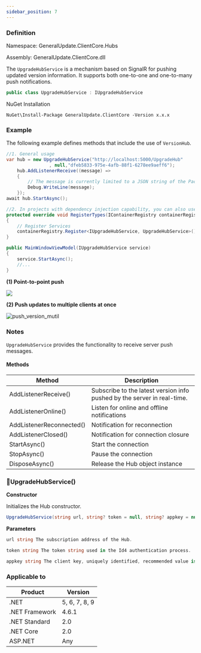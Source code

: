 ```yaml
---
sidebar_position: 7
---
```


### Definition

Namespace: GeneralUpdate.ClientCore.Hubs

Assembly: GeneralUpdate.ClientCore.dll



The `UpgradeHubService` is a mechanism based on SignalR for pushing updated version information. It supports both one-to-one and one-to-many push notifications.

```c#
public class UpgradeHubService : IUpgradeHubService
```

NuGet Installation

```shell
NuGet\Install-Package GeneralUpdate.ClientCore -Version x.x.x
```

### Example

The following example defines methods that include the use of `VersionHub`.

```c#
//1. General usage
var hub = new UpgradeHubService("http://localhost:5000/UpgradeHub"
                , null,"dfeb5833-975e-4afb-88f1-6278ee9aeff6");
    hub.AddListenerReceive((message) =>
    {
        // The message is currently limited to a JSON string of the Packet object
        Debug.WriteLine(message);
    });
await hub.StartAsync();

//2. In projects with dependency injection capability, you can also use dependency injection, for example: Prism
protected override void RegisterTypes(IContainerRegistry containerRegistry)
{
    // Register Services
    containerRegistry.Register<IUpgradeHubService, UpgradeHubService>();
}

public MainWindowViewModel(IUpgradeHubService service) 
{
    service.StartAsync();
    //...
}
```

**(1) Point-to-point push**

![](imgs/maui_windows_push_version.png)

**(2) Push updates to multiple clients at once**

![push_version_mutil](imgs/push_version_mutil.png)

### Notes

`UpgradeHubService` provides the functionality to receive server push messages.

#### Methods

| Method                   | Description                                                  |
| ------------------------ | ------------------------------------------------------------ |
| AddListenerReceive()     | Subscribe to the latest version info pushed by the server in real-time. |
| AddListenerOnline()      | Listen for online and offline notifications                  |
| AddListenerReconnected() | Notification for reconnection                                |
| AddListenerClosed()      | Notification for connection closure                          |
| StartAsync()             | Start the connection                                         |
| StopAsync()              | Pause the connection                                         |
| DisposeAsync()           | Release the Hub object instance                              |

### 🌼UpgradeHubService()

**Constructor**

Initializes the Hub constructor.

```c#
UpgradeHubService(string url, string? token = null, string? appkey = null)
```

**Parameters**

```c#
url string The subscription address of the Hub.

token string The token string used in the Id4 authentication process.

appkey string The client key, uniquely identified, recommended value is a Guid, which can be randomly generated.
```

### Applicable to

| Product        | Version       |
| -------------- | ------------- |
| .NET           | 5, 6, 7, 8, 9 |
| .NET Framework | 4.6.1         |
| .NET Standard  | 2.0           |
| .NET Core      | 2.0           |
| ASP.NET        | Any           |